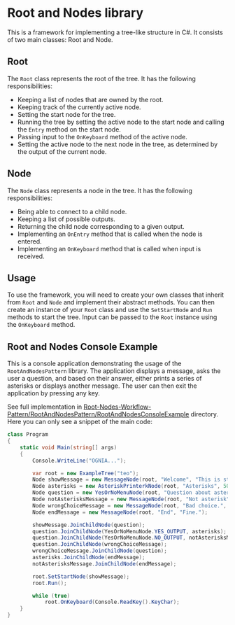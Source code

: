 # Root and Nodes library

This is a framework for implementing a tree-like structure in C#. It consists of two main classes: Root and Node.

## Root

The `Root` class represents the root of the tree. It has the following responsibilities:

- Keeping a list of nodes that are owned by the root.
- Keeping track of the currently active node.
- Setting the start node for the tree.
- Running the tree by setting the active node to the start node and calling the `Entry` method on the start node.
- Passing input to the `OnKeyboard` method of the active node.
- Setting the active node to the next node in the tree, as determined by the output of the current node.

## Node

The `Node` class represents a node in the tree. It has the following responsibilities:

- Being able to connect to a child node.
- Keeping a list of possible outputs.
- Returning the child node corresponding to a given output.
- Implementing an `OnEntry` method that is called when the node is entered.
- Implementing an `OnKeyboard` method that is called when input is received.

## Usage

To use the framework, you will need to create your own classes that inherit from `Root` and `Node` and implement their abstract methods. You can then create an instance of your `Root` class and use the `SetStartNode` and `Run` methods to start the tree. Input can be passed to the `Root` instance using the `OnKeyboard` method.

## Root and Nodes Console Example

This is a console application demonstrating the usage of the `RootAndNodesPattern` library. The application displays a message, asks the user a question, and based on their answer, either prints a series of asterisks or displays another message. The user can then exit the application by pressing any key.

See full implementation in [Root-Nodes-Workflow-Pattern/RootAndNodesPattern/RootAndNodesConsoleExample](https://github.com/ArturWincenciak/Root-Nodes-Workflow-Pattern/tree/master/RootAndNodesPattern/RootAndNodesConsoleExample) directory. Here you can only see a snippet of the main code:

```csharp
class Program
{
	static void Main(string[] args)
	{
		Console.WriteLine("OGNIA...");

		var root = new ExampleTree("teo");
		Node showMessage = new MessageNode(root, "Welcome", "This is start node...");
		Node asterisks = new AsteriskPrinterkNode(root, "Asterisks", 50);
		Node question = new YesOrNoMenuNode(root, "Question about asterisk", "Do you want to write asterisks?");
		Node notAsterisksMessage = new MessageNode(root, "Not asterisk", "You didn't want to asterisks.");
		Node wrongChoiceMessage = new MessageNode(root, "Bad choice.", "Bad choice. Try once again.");
		Node endMessage = new MessageNode(root, "End", "Fine.");

		showMessage.JoinChildNode(question);
		question.JoinChildNode(YesOrNoMenuNode.YES_OUTPUT, asterisks);
		question.JoinChildNode(YesOrNoMenuNode.NO_OUTPUT, notAsterisksMessage);
		question.JoinChildNode(wrongChoiceMessage);
		wrongChoiceMessage.JoinChildNode(question);
		asterisks.JoinChildNode(endMessage);
		notAsterisksMessage.JoinChildNode(endMessage);

		root.SetStartNode(showMessage);
		root.Run();

		while (true)
			root.OnKeyboard(Console.ReadKey().KeyChar);
	}
}
```



